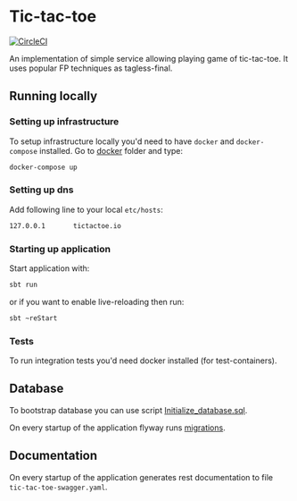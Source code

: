 # Tic-tac-toe

[![CircleCI](https://circleci.com/gh/katlasik/tic-tac-toe.svg?style=svg)](https://circleci.com/gh/katlasik/tic-tac-toe)

An implementation of simple service allowing playing game of tic-tac-toe. It uses popular FP techniques as tagless-final. 

## Running locally

### Setting up infrastructure

To setup infrastructure locally you'd need to have `docker` and `docker-compose` installed. Go to [docker](docker) folder and type:

```bash
docker-compose up
``` 

### Setting up dns

Add following line to your local `etc/hosts`:

```bash
127.0.0.1       tictactoe.io
```

### Starting up application

Start application with:

```bash
sbt run
```

or if you want to enable live-reloading then run:

```bash
sbt ~reStart
```

### Tests

To run integration tests you'd need docker installed (for test-containers).

## Database 

To bootstrap database you can use script [Initialize_database.sql](src/main/resources/db/init/Initialize_database.sql).

On every startup of the application flyway runs [migrations](src/main/resources/db/migration).

## Documentation

On every startup of the application generates rest documentation to file `tic-tac-toe-swagger.yaml`.
